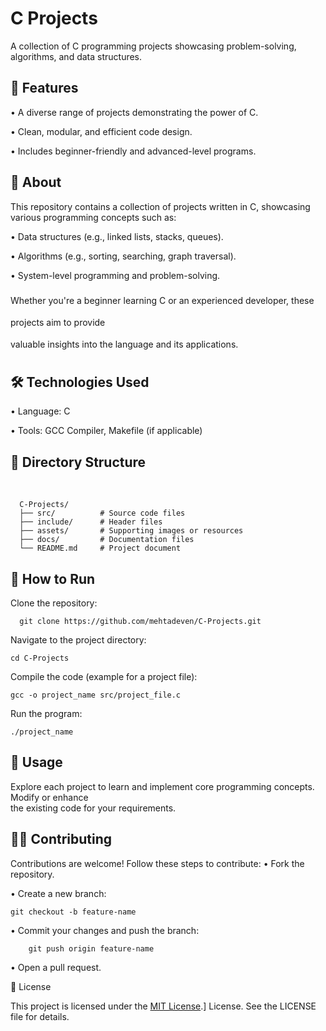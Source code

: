 <h1>C Projects</h1>
<p>A collection of C programming projects showcasing problem-solving, algorithms, and data structures.</p>

<h2>🚀 Features</h2>
   
   • A diverse range of projects demonstrating the power of C.<br>
   
   • Clean, modular, and efficient code design.<br>
   
   • Includes beginner-friendly and advanced-level programs.<br>

<h2>📜 About </h2>

  This repository contains a collection of projects written in C, showcasing various programming concepts such as:

   • Data structures (e.g., linked lists, stacks, queues).<br>
   
   • Algorithms (e.g., sorting, searching, graph traversal).<br>
   
   • System-level programming and problem-solving.<br>

<p style="line-height: 2.5;">Whether you're a beginner learning C or an experienced developer, these projects aim to provide <br> 
  valuable insights into the language and its applications.</p>
  
<h2>🛠️ Technologies Used</h2>

  • Language: C<br>
  
  • Tools: GCC Compiler, Makefile (if applicable)<br>
  
<h2>📂 Directory Structure</h2> <br>

```
  C-Projects/
  ├── src/          # Source code files
  ├── include/      # Header files
  ├── assets/       # Supporting images or resources
  ├── docs/         # Documentation files
  └── README.md     # Project document
```

<h2>🚦 How to Run</h2>

<p>Clone the repository:</p>

```
  git clone https://github.com/mehtadeven/C-Projects.git
```

<p>Navigate to the project directory:</p>

```
cd C-Projects
```
<p>Compile the code (example for a project file):</p>

```
gcc -o project_name src/project_file.c
```

<p>Run the program:</p>

```
./project_name
```

<h2>🎯 Usage</h2>

Explore each project to learn and implement core programming concepts. Modify or enhance<br>the existing code for your requirements.<br>

<h2>🧑‍💻 Contributing</h2>

Contributions are welcome! Follow these steps to contribute:
  • Fork the repository.
  
  • Create a new branch:
```
git checkout -b feature-name
```

  • Commit your changes and push the branch:
```
    git push origin feature-name
```
  • Open a pull request.

📄 License

This project is licensed under the [MIT License](LICENSE).] License. See the LICENSE file for details.
